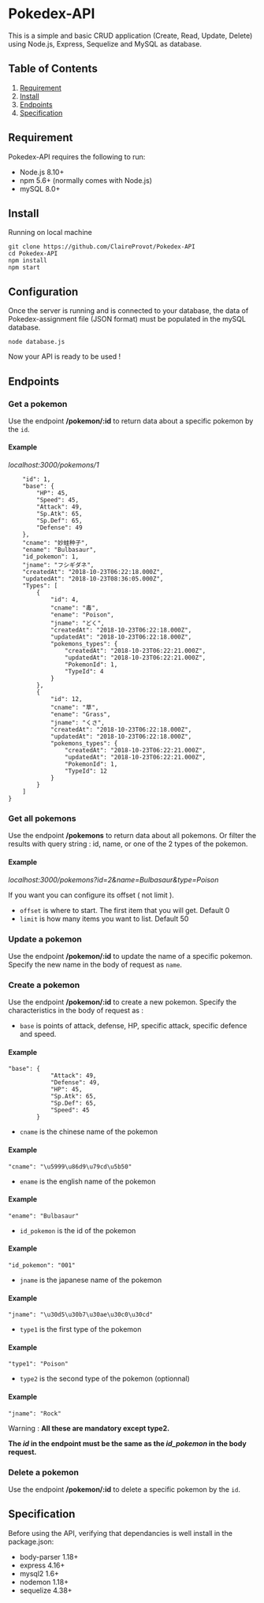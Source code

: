 # Pokedex-API

This is a simple and basic CRUD application (Create, Read, Update, Delete) using Node.js, Express, Sequelize and MySQL as database.

## Table of Contents

1. [Requirement](#Requirement)
2. [Install](#Install)
3. [Endpoints](#Endpoints)
4. [Specification](#Specification)

## Requirement

Pokedex-API requires the following to run:

- Node.js 8.10+
- npm 5.6+ (normally comes with Node.js)
- mySQL 8.0+

## Install

Running on local machine
```
git clone https://github.com/ClaireProvot/Pokedex-API
cd Pokedex-API
npm install
npm start
```
## Configuration

Once the server is running and is connected to your database, the data of Pokedex-assignment file (JSON format) must be populated in the mySQL database. 

```
node database.js
```

Now your API is ready to be used !

## Endpoints

### Get a pokemon

Use the endpoint **/pokemon/:id** to return data about a specific pokemon by the `id`.

#### Example 
 *localhost:3000/pokemons/1*

```{
    "id": 1,
    "base": {
        "HP": 45,
        "Speed": 45,
        "Attack": 49,
        "Sp.Atk": 65,
        "Sp.Def": 65,
        "Defense": 49
    },
    "cname": "妙蛙种子",
    "ename": "Bulbasaur",
    "id_pokemon": 1,
    "jname": "フシギダネ",
    "createdAt": "2018-10-23T06:22:18.000Z",
    "updatedAt": "2018-10-23T08:36:05.000Z",
    "Types": [
        {
            "id": 4,
            "cname": "毒",
            "ename": "Poison",
            "jname": "どく",
            "createdAt": "2018-10-23T06:22:18.000Z",
            "updatedAt": "2018-10-23T06:22:18.000Z",
            "pokemons_types": {
                "createdAt": "2018-10-23T06:22:21.000Z",
                "updatedAt": "2018-10-23T06:22:21.000Z",
                "PokemonId": 1,
                "TypeId": 4
            }
        },
        {
            "id": 12,
            "cname": "草",
            "ename": "Grass",
            "jname": "くさ",
            "createdAt": "2018-10-23T06:22:18.000Z",
            "updatedAt": "2018-10-23T06:22:18.000Z",
            "pokemons_types": {
                "createdAt": "2018-10-23T06:22:21.000Z",
                "updatedAt": "2018-10-23T06:22:21.000Z",
                "PokemonId": 1,
                "TypeId": 12
            }
        }
    ]
}
```


### Get all pokemons

Use the endpoint **/pokemons** to return data about all pokemons. 
Or filter the results with query string : id, name, or one of the 2 types of the pokemon. 

#### Example 
 *localhost:3000/pokemons?id=2&name=Bulbasaur&type=Poison*

 If you want you can configure its offset ( not limit ).

- `offset` is where to start. The first item that you will get. Default 0
- `limit` is how many items you want to list. Default 50

### Update a pokemon

Use the endpoint **/pokemon/:id** to update the name of a specific pokemon.
Specify the new name in the body of request as `name`.

### Create a pokemon

Use the endpoint **/pokemon/:id** to create a new pokemon.
Specify the characteristics in the body of request as :

- `base` is points of attack, defense, HP, specific attack, specific defence and speed. 

#### Example 
```
"base": {
            "Attack": 49, 
            "Defense": 49, 
            "HP": 45, 
            "Sp.Atk": 65, 
            "Sp.Def": 65, 
            "Speed": 45
        }
```
- `cname` is the chinese name of the pokemon

#### Example 
```
"cname": "\u5999\u86d9\u79cd\u5b50"
```
- `ename` is the english name of the pokemon

#### Example 
```
"ename": "Bulbasaur"
```
- `id_pokemon` is the id of the pokemon

#### Example 
```
"id_pokemon": "001"
```
- `jname` is the japanese name of the pokemon

#### Example 
```
"jname": "\u30d5\u30b7\u30ae\u30c0\u30cd"
```
- `type1` is the first type of the pokemon

#### Example 
```
"type1": "Poison"
```
- `type2` is the second type of the pokemon (optionnal)

#### Example 
```
"jname": "Rock"
```
Warning : **All these are mandatory except type2.**

**The *id* in the endpoint must be the same as the *id_pokemon* in the body request.**

### Delete a pokemon

Use the endpoint **/pokemon/:id** to delete a specific pokemon by the `id`.

## Specification

Before using the API, verifying that dependancies is well install in the package.json:
- body-parser 1.18+
- express 4.16+
- mysql2 1.6+
- nodemon 1.18+
- sequelize 4.38+
